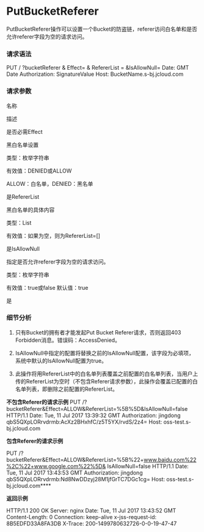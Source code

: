 # **PutBucketReferer**

PutBucketReferer操作可以设置一个Bucket的防盗链，referer访问白名单和是否允许referer字段为空的请求访问。

### **请求语法**

PUT / ?bucketReferer
& Effect=
& RefererList =
&IsAllowNull=
Date: GMT Date
Authorization: SignatureValue
Host: BucketName.s-bj.jcloud.com

### **请求参数**

名称

描述

是否必需Effect

黑白名单设置

类型：枚举字符串

有效值：DENIED或ALLOW

ALLOW：白名单，DENIED：黑名单

是RefererList

黑白名单的具体内容

类型：List<String>

有效值：如果为空，则为RefererList=[]

是IsAllowNull

指定是否允许referer字段为空的请求访问。

类型：枚举字符串

有效值：true或false 默认值：true

是

### 细节分析

1. 只有Bucket的拥有者才能发起Put Bucket Referer请求，否则返回403 Forbidden消息。错误码：AccessDenied。

2. IsAllowNull中指定的配置将替换之前的IsAllowNull配置，该字段为必填项，系统中默认的IsAllowNull配置为true。

3. 此操作将用RefererList中的白名单列表覆盖之前配置的白名单列表，当用户上传的RefererList为空时（不包含Referer请求参数），此操作会覆盖已配置的白名单列表，即删除之前配置的RefererList。

**不包含Referer的请求示例**
PUT /?bucketReferer&Effect=ALLOW&RefererList=%5B%5D&IsAllowNull=false HTTP/1.1
Date: Tue, 11 Jul 2017 13:39:32 GMT
Authorization: jingdong qbS5QXpLORrvdrmb:AcXz2BHxhfC/z5T5YX/rvdS/2z4=
Host: oss-test.s-bj.jcloud.com

**包含Referer的请求示例**

PUT /?bucketReferer&Effect=ALLOW&RefererList=%5B%22+www.baidu.com%22%2C%22+www.google.com%22%5D&
IsAllowNull=false HTTP/1.1
Date: Tue, 11 Jul 2017 13:43:53 GMT
Authorization: jingdong qbS5QXpLORrvdrmb:Nd8NwDDzyj28M1jfGrTC7DGc1cg=
Host: oss-test.s-bj.jcloud.com****

**返回示例**

HTTP/1.1 200 OK
Server: nginx
Date: Tue, 11 Jul 2017 13:43:52 GMT
Content-Length: 0
Connection: keep-alive
x-jss-request-id: 8B5EDFD33A8FA3DB
X-Trace: 200-1499780632726-0-0-19-47-47